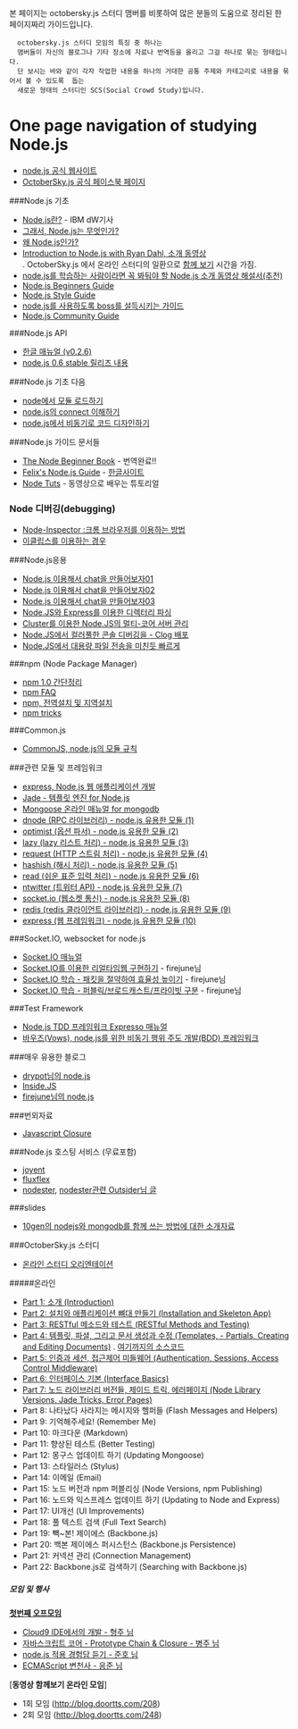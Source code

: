 본 페이지는 octobersky.js 스터디 맴버를 비롯하여 많은 분들의 도움으로 정리된 한 페이지짜리 가이드입니다.

```
  octobersky.js 스터디 모임의 특징 중 하나는 
  맴버들이 자신의 블로그나 기타 장소에 자료나 번역등을 올리고 그걸 하나로 묶는 형태입니다. 
  단 보시는 바와 같이 각자 작업한 내용을 하나의 거대한 공통 주제와 카테고리로 내용을 묶어서 볼 수 있도록  돕는
  새로운 형태의 스터디인 SCS(Social Crowd Study)입니다.
```

One page navigation of studying Node.js
=======================================

- [node.js 공식 웹사이트](http://www.nodejs.org/)
- [OctoberSky.js 공식 페이스북 페이지](http://www.facebook.com/octoberskyjs)

###Node.js 기초
- [Node.js란?](http://www.ibm.com/developerworks/kr/library/os-nodejs/index.html) - IBM dW기사
- [그래서, Node.js는 무엇인가?](http://blog.doortts.com/214)
- [왜 Node.js인가?](http://blog.doortts.com/219)
- [Introduction to Node.js with Ryan Dahl, 소개 동영상](http://www.youtube.com/watch?v=jo_B4LTHi3I)  
  . OctoberSky.js 에서 온라인 스터디의 일환으로 [함께 보기](http://blog.doortts.com/208) 시간을 가짐.
- [node.js를 학습하는 사람이라면 꼭 봐둬야 할 Node.js 소개 동영상 해설서(추천)](http://blog.doortts.com/253)
- [Node.js Beginners Guide](http://pismute.github.com/nodeguide.com/beginner.html)
- [Node.js Style Guide](http://pismute.github.com/nodeguide.com/style.html)
- [node.js를 사용하도록 boss를 설득시키는 가이드](http://pismute.github.com/nodeguide.com/convincing_the_boss.html)
- [Node.js Community Guide](http://pismute.github.com/nodeguide.com/community.html)

###Node.js API 
- [한글 매뉴얼 (v0.2.6)](http://nodejs-kr.org/apis/api026.html)
- [node.js 0.6 stable 릴리즈 내용](http://blog.doortts.com/216)

###Node.js 기초 다음
- [node에서 모듈 로드하기](http://nodejs-kr.org/insidejs/archives/457)
- [node.js의 connect 이해하기](http://nodejs-kr.org/insidejs/archives/467)
- [node.js에서 비동기로 코드 디자인하기](http://nodejs-kr.org/insidejs/archives/531)

###Node.js 가이드 문서들
- [The Node Beginner Book](http://www.nodebeginner.org/index-kr.html) - 번역완료!!
- [Felix's Node.js Guide](http://nodeguide.com/) - [한글사이트](http://pismute.github.com/nodeguide.com/)
- [Node Tuts](http://nodetuts.com/) - 동영상으로 배우는 튜토리얼

### Node 디버깅(debugging)
- [Node-Inspector :크롬 브라우저를 이용하는 방법](https://github.com/dannycoates/node-inspector)
- [이클립스를 이용하는 경우](https://github.com/joyent/node/wiki/Using-Eclipse-as-Node-Applications-Debugger)

###Node.js응용
- [Node.js 이용해서 chat을 만들어보자01](http://blog.j2p.kr/blog/2011/11/14/node-chat/)
- [Node.js 이용해서 chat을 만들어보자02](http://blog.j2p.kr/blog/2011/11/21/node-chat2/)
- [Node.js 이용해서 chat을 만들어보자03](http://blog.j2p.kr/blog/2011/11/29/node-chat3/)
- [Node.JS와 Express를 이용한 디렉터리 파싱](http://firejune.com/1718) 
- [Cluster를 이용한 Node.JS의 멀티-코어 서버 관리](http://firejune.com/1693) 
- [Node.JS에서 컬러풀한 콘솔 디버깅을 - Clog 배포](http://firejune.com/1701) 
- [Node.JS에서 대용량 파일 전송을 미친듯 빠르게](http://firejune.com/1716)

###npm (Node Package Manager)
- [npm 1.0 간단정리](http://nodejs-kr.org/insidejs/archives/449)
- [npm FAQ](http://blog.doortts.com/225)
- [npm, 전역설치 및 지역설치](http://blog.doortts.com/226)
- [npm tricks](http://dogfeet.github.com/articles/2012/npm-tricks.html)

###Common.js
- [CommonJS, node.js의 모듈 규칙](http://blog.sangpire.pe.kr/tag/Commonjs)

###관련 모듈 및 프레임워크
- [express, Node.js 웹 애플리케이션 개발](http://firejune.io/express/)
- [Jade - 템플릿 엔진 for Node.js](http://blog.doortts.com/223)
- [Mongoose 온라인 매뉴얼 for mongodb](http://nodejs-kr.org/insidejs/archives/536)
- [dnode (RPC 라이브러리) - node.js 유용한 모듈 (1)](http://nodejs-kr.org/insidejs/archives/609)
- [optimist (옵션 파서) - node.js 유용한 모듈 (2)](http://nodejs-kr.org/insidejs/archives/625)
- [lazy (lazy 리스트 처리) - node.js 유용한 모듈 (3)](http://nodejs-kr.org/insidejs/archives/631)
- [request (HTTP 스트림 처리) - node.js 유용한 모듈 (4)](http://nodejs-kr.org/insidejs/archives/634)
- [hashish (해시 처리) - node.js 유용한 모듈 (5)](http://nodejs-kr.org/insidejs/archives/638)
- [read (쉬운 표준 입력 처리) - node.js 유용한 모듈 (6)](http://nodejs-kr.org/insidejs/archives/653)
- [ntwitter (트위터 API) - node.js 유용한 모듈 (7)](http://nodejs-kr.org/insidejs/archives/661)
- [socket.io (웹소켓 통신) - node.js 유용한 모듈 (8)](http://nodejs-kr.org/insidejs/archives/704)
- [redis (redis 클라이언트 라이브러리) - node.js 유용한 모듈 (9)](http://nodejs-kr.org/insidejs/archives/719)
- [express (웹 프레임워크) - node.js 유용한 모듈 (10)](http://nodejs-kr.org/insidejs/archives/745)

###Socket.IO, websocket for node.js
- [Socket.IO 매뉴얼](http://yambbam.kr/socket-io.html)
- [Socket.IO를 이용한 리얼타임웹 구현하기](http://firejune.com/1685) - firejune님
- [Socket.IO 학습 - 패킷을 절약하여 효율성 높이기](http://firejune.com/1699) - firejune님
- [Socket.IO 학습 - 퍼블릭/브로드캐스트/프라이빗 구분](http://firejune.com/1700) - firejune님

###Test Framework
- [Node.js TDD 프레임워크 Expresso 매뉴얼](http://blog.doortts.com/213)
- [바우즈(Vows), node.js를 위한 비동기 행위 주도 개발(BDD) 프레임워크](http://blog.doortts.com/220)

###매우 유용한 블로그
- [drypot님의 node.js](http://drypot.tumblr.com/tagged/node)
- [Inside.JS](http://nodejs-kr.org/insidejs/)
- [firejune님의 node.js](http://firejune.com/tag/Node.JS)

###번외자료
- [Javascript Closure](http://nodejs-kr.org/insidejs/archives/508)

###Node.js 호스팅 서비스 (무료포함)
- [joyent](http://joyent.com)
- [fluxflex](http://www.fluxflex.com)
- [nodester](http://nodester.com/), [nodester관련 Outsider님 글](http://blog.outsider.ne.kr/653)

###slides
- [‎10gen의 nodejs와 mongodb를 함께 쓰는 방법에 대한 소개자료](http://www.10gen.com/presentations/mongohamburg-2011/an-introduction-nodejs-mongodb-driver)


###OctoberSky.js 스터디
- [온라인 스터디 오리엔테이션](http://blog.doortts.com/206)

#####온라인

- [Part 1: 소개 (Introduction)](http://blog.doortts.com/207)
- [Part 2: 설치와 애플리케이션 뼈대 만들기 (Installation and Skeleton App)](http://blog.doortts.com/209)
- [Part 3: RESTful 메소드와 테스트 (RESTful Methods and Testing)](http://blog.doortts.com/215)
- [Part 4: 템플릿, 파셜, 그리고 문서 생성과 수정 (Templates, - Partials, Creating and Editing Documents)](http://blog.doortts.com/224)
  . [여기까지의 소스코드](https://github.com/iamhjoo/nodepad_iamhjoo)
- [Part 5: 인증과 세션, 접근제어 미들웨어 (Authentication, Sessions, Access Control Middleware)](http://blog.doortts.com/232)
- [Part 6: 인터페이스 기본 (Interface Basics)](http://blog.doortts.com/233)
- [Part 7: 노드 라이브러리 버전들, 제이드 트릭, 에러페이지 (Node Library Versions, Jade Tricks, Error Pages)](http://blog.doortts.com/242)
- Part 8: 나타났다 사라지는 메시지와 헬퍼들 (Flash Messages and Helpers)
- Part 9: 기억해주세요! (Remember Me)
- Part 10: 마크다운 (Markdown)
- Part 11: 향상된 테스트 (Better Testing)
- Part 12: 몽구스 업데이트 하기 (Updating Mongoose)
- Part 13: 스타일러스 (Stylus)
- Part 14: 이메일 (Email)
- Part 15: 노드 버전과 npm 퍼블리싱 (Node Versions, npm Publishing)
- Part 16: 노드와 익스프레스 업데이트 하기 (Updating to Node and Express)
- Part 17: UI개선 (UI Improvements)
- Part 18: 풀 텍스트 검색 (Full Text Search)
- Part 19: 빽~본! 제이에스 (Backbone.js)
- Part 20: 백본 제이에스 퍼시스턴스 (Backbone.js Persistence)
- Part 21: 커넥션 관리 (Connection Management)
- Part 22: Backbone.js로 검색하기 (Searching with Backbone.js)

##### 모임 및 행사

[**첫번째 오프모임**](http://blog.doortts.com/221)

- [Cloud9 IDE에서의 개발 - 형주 님](http://dl.dropbox.com/u/11280485/cloud9-nodepad-송형주.pdf)
- [자바스크립트 코어 - Prototype Chain & Closure - 병주 님](http://yambbam.kr/octobersky-javascript-prototype-closure.pptx)
- [node.js 적용 경험담 듣기 - 준호 님](http://firejune.io/)
- [ECMAScript 변천사 - 응준 님](https://github.com/npcode/stuff/blob/master/JavascriptHistory.md)

[**동영상 함께보기 온라인 모임**]

- 1회 모임 (http://blog.doortts.com/208)
- 2회 모임 (http://blog.doortts.com/248)

